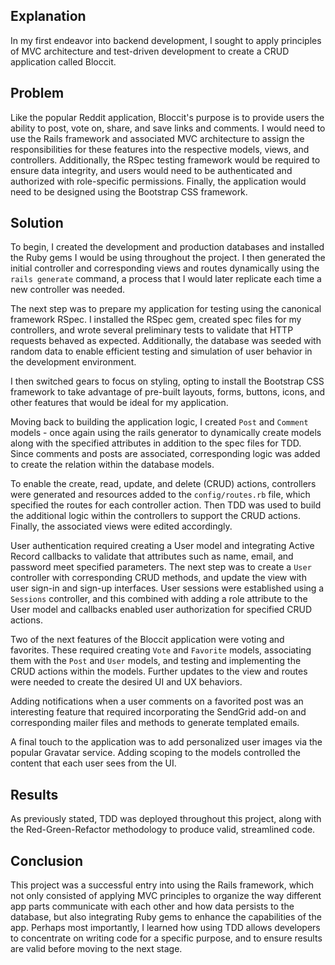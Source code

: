 ## Explanation

In my first endeavor into backend development, I sought to apply principles of MVC architecture and test-driven development to create a CRUD application called Bloccit.  

## Problem

Like the popular Reddit application, Bloccit's purpose is to provide users the ability to post, vote on, share, and save links and comments. I would need to use the Rails framework and associated MVC architecture to assign the responsibilities for these features into the respective models, views, and controllers. Additionally, the RSpec testing framework would be required to ensure data integrity, and users would need to be authenticated and authorized with role-specific permissions. Finally, the application would need to be designed using the Bootstrap CSS framework.

## Solution

To begin, I created the development and production databases and installed the Ruby gems I would be using throughout the project. I then generated the initial controller and corresponding views and routes dynamically using the `rails generate` command, a process that I would later replicate each time a new controller was needed.

The next step was to prepare my application for testing using the canonical framework RSpec. I installed the RSpec gem, created spec files for my controllers, and wrote several preliminary tests to validate that HTTP requests behaved as expected. Additionally, the database was seeded with random data to enable efficient testing and simulation of user behavior in the development environment.

I then switched gears to focus on styling, opting to install the Bootstrap CSS framework to take advantage of pre-built layouts, forms, buttons, icons, and other features that would be ideal for my application.

Moving back to building the application logic, I created `Post` and `Comment` models - once again using the rails generator to dynamically create models along with the specified attributes in addition to the spec files for TDD. Since comments and posts are associated, corresponding logic was added to create the relation within the database models.

To enable the create, read, update, and delete (CRUD) actions, controllers were generated and resources added to the `config/routes.rb` file, which specified the routes for each controller action. Then TDD was used to build the additional logic within the controllers to support the CRUD actions. Finally, the associated views were edited accordingly.

User authentication required creating a User model and integrating Active Record callbacks to validate that attributes such as name, email, and password meet specified parameters. The next step was to create a `User` controller with corresponding CRUD methods, and update the view with user sign-in and sign-up interfaces. User sessions were established using a `Sessions` controller, and this combined with adding a role attribute to the User model and callbacks enabled user authorization for specified CRUD actions.

Two of the next features of the Bloccit application were voting and favorites. These required creating `Vote` and `Favorite` models, associating them with the `Post` and `User` models, and testing and implementing the CRUD actions within the models. Further updates to the view and routes were needed to create the desired UI and UX behaviors.

Adding notifications when a user comments on a favorited post was an interesting feature that required incorporating the SendGrid add-on and corresponding mailer files and methods to generate templated emails.

A final touch to the application was to add personalized user images via the popular Gravatar service. Adding scoping to the models controlled the content that each user sees from the UI.

## Results

As previously stated, TDD was deployed throughout this project, along with the Red-Green-Refactor methodology to produce valid, streamlined code.

## Conclusion

This project was a successful entry into using the Rails framework, which not only consisted of applying MVC principles to organize the way different app parts communicate with each other and how data persists to the database, but also integrating Ruby gems to enhance the capabilities of the app. Perhaps most importantly, I learned how using TDD allows developers to concentrate on writing code for a specific purpose, and to ensure results are valid before moving to the next stage.
